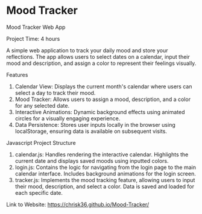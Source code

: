 # Mood Tracker
 
Mood Tracker Web App

Project Time: 4 hours

A simple web application to track your daily mood and store your reflections. The app allows users to select dates on a calendar, input their mood and description, and assign a color to represent their feelings visually.

Features

1. Calendar View: Displays the current month's calendar where users can select a day to track their mood.
2. Mood Tracker: Allows users to assign a mood, description, and a color for any selected date.
3. Interactive Animations: Dynamic background effects using animated circles for a visually engaging experience.
4. Data Persistence: Stores user inputs locally in the browser using localStorage, ensuring data is available on subsequent visits.

Javascript Project Structure

1. calendar.js:
Handles rendering the interactive calendar. Highlights the current date and displays saved moods using inputted colors.
2. login.js:
Contains the logic for navigating from the login page to the main calendar interface. Includes background animations for the login screen.
3. tracker.js:
Implements the mood tracking feature, allowing users to input their mood, description, and select a color. Data is saved and loaded for each specific date.

Link to Website: https://chrisk36.github.io/Mood-Tracker/